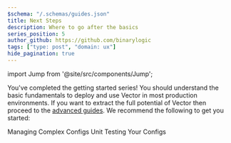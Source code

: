```yaml
---
$schema: "/.schemas/guides.json"
title: Next Steps
description: Where to go after the basics
series_position: 5
author_github: https://github.com/binarylogic
tags: ["type: post", "domain: ux"]
hide_pagination: true
---
```


import Jump from '@site/src/components/Jump';

You've completed the getting started series! You should understand the basic
fundamentals to deploy and use Vector in most production environments. If you
want to extract the full potential of Vector then proceed to the
[advanced guides][guides.advanced]. We recommend the following to get you
started:

<Jump to="/guides/advanced/managing-complex-configs/" leftIcon="book">
  Managing Complex Configs
</Jump>
<Jump to="/guides/advanced/unit-testing/" leftIcon="book">
  Unit Testing Your Configs
</Jump>

[guides.advanced]: /guides/advanced/
